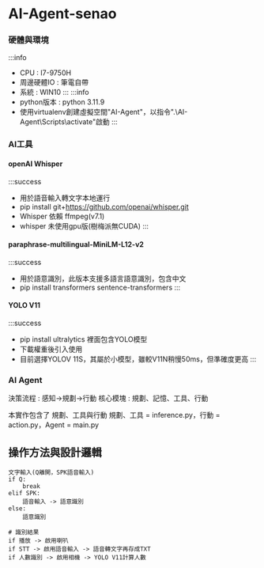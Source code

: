 # AI-Agent-senao

### 硬體與環境
:::info
- CPU : I7-9750H
- 周邊硬體IO : 筆電自帶
- 系統 : WIN10
:::
:::info
- python版本 : python 3.11.9
- 使用virtualenv創建虛擬空間"AI-Agent"，以指令".\AI-Agent\Scripts\activate"啟動
:::
### AI工具
#### openAI Whisper
:::success
- 用於語音輸入轉文字本地運行
- pip install git+https://github.com/openai/whisper.git
- Whisper 依賴 ffmpeg(v7.1)
- whisper 未使用gpu版(樹梅派無CUDA)
:::


#### paraphrase-multilingual-MiniLM-L12-v2
:::success
- 用於語意識別，此版本支援多語言語意識別，包含中文
- pip install transformers sentence-transformers
:::

#### YOLO V11
:::success
- pip install ultralytics 裡面包含YOLO模型
- 下載權重後引入使用
- 目前選擇YOLOV 11S，其屬於小模型，雖較V11N稍慢50ms，但準確度更高
:::

### AI Agent 
決策流程 : 感知->規劃->行動
核心模塊 : 規劃、記憶、工具、行動

本實作包含了 規劃、工具與行動
規劃、工具 = inference.py，行動 = action.py，Agent = main.py

## 操作方法與設計邏輯
```
文字輸入(Q離開，SPK語音輸入)
if Q:
    break
elif SPK:
    語音輸入 -> 語意識別
else:
    語意識別

# 識別結果
if 播放 -> 啟用喇叭
if STT -> 啟用語音輸入 -> 語音轉文字再存成TXT
if 人數識別 -> 啟用相機 -> YOLO V11計算人數
```

